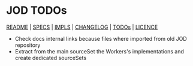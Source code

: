 # JOD TODOs

[README](README.md) | [SPECS](docs/specs.md) | [IMPLS](docs/impls.md) | [CHANGELOG](CHANGELOG.md) | [TODOs](TODOs.md) | [LICENCE](LICENCE.md)

* Check docs internal links because files where imported from old JOD repository
* Extract from the main sourceSet the Workers's implementations and create dedicated sourceSets
